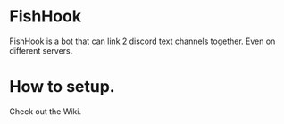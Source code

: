 # FishHook
FishHook is a bot that can link 2 discord text channels together. Even on different servers.
# How to setup.
Check out the Wiki.
